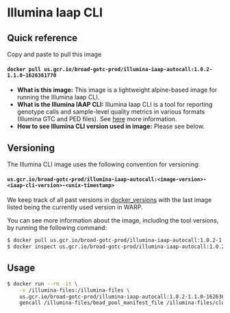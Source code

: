 # Illumina Iaap CLI

## Quick reference

Copy and paste to pull this image

#### `docker pull us.gcr.io/broad-gotc-prod/illumina-iaap-autocall:1.0.2-1.1.0-1626361770`

- __What is this image:__ This image is a lightweight alpine-based image for running the Illumina Iaap CLI.
- __What is the Illumina IAAP CLI:__ Illumina Iaap CLI is a tool for reporting genotype calls and sample-level quality metrics in various formats (Illumina GTC and PED files). See [here](https://emea.support.illumina.com/downloads/iaap-genotyping-cli.html) more information.
- __How to see Illumina CLI version used in image:__ Please see below.

## Versioning

The Illumina CLI image uses the following convention for versioning:

#### `us.gcr.io/broad-gotc-prod/illumina-iaap-autocall:<image-version>-<iaap-cli-version>-<unix-timestamp>` 

We keep track of all past versions in [docker_versions](docker_versions.tsv) with the last image listed being the currently used version in WARP.

You can see more information about the image, including the tool versions, by running the following command:

```bash
$ docker pull us.gcr.io/broad-gotc-prod/illumina-iaap-autocall:1.0.2-1.1.0-1626361770
$ docker inspect us.gcr.io/broad-gotc-prod/illumina-iaap-autocall:1.0.2-1.1.0-1626361770
```

## Usage

```bash
$ docker run --rm -it \
    -v /illumina-files:/illumina-files \
    us.gcr.io/broad-gotc-prod/illumina-iaap-autocall:1.0.2-1.1.0-1626361770 /usr/gitc/iaap/iaap-cli/iaap-cli \
    gencall /illumina-files/bead_pool_manifest_file /illumina-files/cluster_file .
```